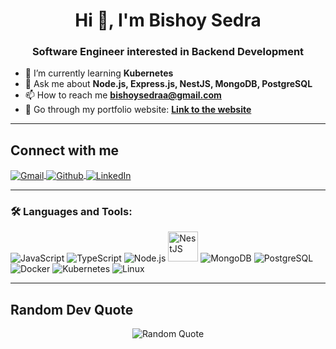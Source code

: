 <h1 align="center">Hi 👋, I'm Bishoy Sedra</h1>
<h3 align="center">Software Engineer interested in Backend Development</h3>

- 🌱 I’m currently learning **Kubernetes**
- 💬 Ask me about **Node.js, Express.js, NestJS, MongoDB, PostgreSQL**
- 📫 How to reach me **bishoysedraa@gmail.com**
- 📄 Go through my portfolio website: **[Link to the website](https://bishoysedra.github.io/Portfolio-Website)**

---

## Connect with me

<div align="left">
  
<a href="mailto:bishoysedraa@gmail.com" target="_blank">
<img align="center" src="https://img.icons8.com/fluency/48/gmail.png" alt="Gmail" />
</a>

<a href="https://github.com/BishoySedra" target="_blank">
<img align="center" src="https://img.icons8.com/fluency/48/github.png" alt="Github" />
</a>

<a href="https://linkedin.com/in/bishoy-sedra" target="_blank">
<img align="center" src="https://img.icons8.com/fluency/48/linkedin.png" alt="LinkedIn" />
</a>

</div>

---

### 🛠️ **Languages and Tools:**
<p align="left">
  <img src="https://img.icons8.com/color/48/javascript.png" alt="JavaScript" />
  <img src="https://img.icons8.com/fluency/48/typescript.png" alt="TypeScript" />
  <img src="https://img.icons8.com/color/48/nodejs.png" alt="Node.js" />
  <img src="https://www.svgrepo.com/show/373872/nestjs.svg" alt="NestJS" width="48" height="48"/>
  <img src="https://img.icons8.com/color/48/mongodb.png" alt="MongoDB" />
  <img src="https://img.icons8.com/color/48/postgreesql.png" alt="PostgreSQL" />
  <img src="https://img.icons8.com/color/48/docker.png" alt="Docker" />
  <img src="https://img.icons8.com/color/48/kubernetes.png" alt="Kubernetes" />
  <img src="https://img.icons8.com/color/48/linux.png" alt="Linux" />
</p>

---

## Random Dev Quote

<div align="center">
  
![Random Quote](https://quotes-github-readme.vercel.app/api?type=horizontal&theme=radical) 
  
</div>
